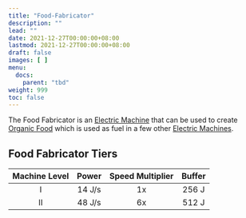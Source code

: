 ```yaml
---
title: "Food-Fabricator"
description: ""
lead: ""
date: 2021-12-27T00:00:00+08:00
lastmod: 2021-12-27T00:00:00+08:00
draft: false
images: [ ]
menu:
  docs:
    parent: "tbd"
weight: 999
toc: false
---
```


The Food Fabricator is an [Electric Machine](/docs/slimefun/electric-machines) that can be used to create [Organic Food](/docs/slimefun/miscellaneous-items) which is used as fuel in a few other [Electric Machines](/docs/slimefun/electric-machines).

## Food Fabricator Tiers

| Machine Level | Power  | Speed Multiplier | Buffer |
|:-------------:|:------:|:----------------:|:------:|
|       I       | 14 J/s |        1x        | 256 J  |
|      II       | 48 J/s |        6x        | 512 J  |
